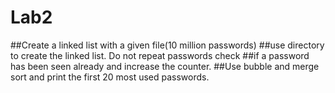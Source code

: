 # Lab2
##Create a linked list with a given file(10 million passwords)
##use directory to create the linked list. Do not repeat passwords check
##if a password has been seen already and increase the counter.
##Use bubble and merge sort and print the first 20 most used passwords.
